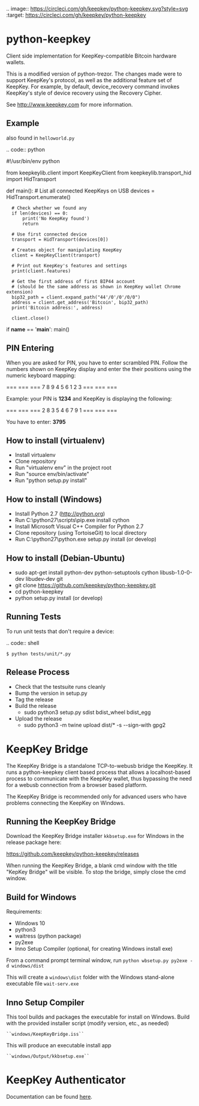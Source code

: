 .. image:: https://circleci.com/gh/keepkey/python-keepkey.svg?style=svg
    :target: https://circleci.com/gh/keepkey/python-keepkey

python-keepkey
==============

Client side implementation for KeepKey-compatible Bitcoin hardware wallets.

This is a modified version of python-trezor.  The changes made were to 
support KeepKey's protocol, as well as the additional feature set
of KeepKey.  For example, by default, device_recovery command invokes
KeepKey's style of device recovery using the Recovery Cipher.

See http://www.keepkey.com for more information.

Example
-------

also found in ``helloworld.py``

.. code:: python

  #!/usr/bin/env python

  from keepkeylib.client import KeepKeyClient
  from keepkeylib.transport_hid import HidTransport

  def main():
      # List all connected KeepKeys on USB
      devices = HidTransport.enumerate()

      # Check whether we found any
      if len(devices) == 0:
          print('No KeepKey found')
          return

      # Use first connected device
      transport = HidTransport(devices[0])

      # Creates object for manipulating KeepKey
      client = KeepKeyClient(transport)

      # Print out KeepKey's features and settings
      print(client.features)

      # Get the first address of first BIP44 account
      # (should be the same address as shown in KeepKey wallet Chrome extension)
      bip32_path = client.expand_path("44'/0'/0'/0/0")
      address = client.get_address('Bitcoin', bip32_path)
      print('Bitcoin address:', address)

      client.close()

  if __name__ == '__main__':
      main()

PIN Entering
------------

When you are asked for PIN, you have to enter scrambled PIN. Follow the numbers shown on KeepKey display and enter the their positions using the numeric keyboard mapping:

=== === ===
 7   8   9
 4   5   6
 1   2   3
=== === ===

Example: your PIN is **1234** and KeepKey is displaying the following:

=== === ===
 2   8   3
 5   4   6
 7   9   1
=== === ===

You have to enter: **3795**

How to install (virtualenv)
------------------------
* Install virtualenv
* Clone repository
* Run "virtualenv env" in the project root
* Run "source env/bin/activate"
* Run "python setup.py install"

How to install (Windows)
------------------------
* Install Python 2.7 (http://python.org)
* Run C:\\python27\\scripts\\pip.exe install cython
* Install Microsoft Visual C++ Compiler for Python 2.7
* Clone repository (using TortoiseGit) to local directory
* Run C:\\python27\\python.exe setup.py install (or develop)

How to install (Debian-Ubuntu)
------------------------------
* sudo apt-get install python-dev python-setuptools cython libusb-1.0-0-dev libudev-dev git
* git clone https://github.com/keepkey/python-keepkey.git
* cd python-keepkey
* python setup.py install (or develop)

Running Tests
-------------

To run unit tests that don't require a device:

.. code:: shell

    $ python tests/unit/*.py

Release Process
---------------

* Check that the testsuite runs cleanly
* Bump the version in setup.py
* Tag the release
* Build the release
  * sudo python3 setup.py sdist bdist_wheel bdist_egg
* Upload the release
  * sudo python3 -m twine upload dist/* -s --sign-with gpg2

KeepKey Bridge
==============
The KeepKey Bridge is a standalone TCP-to-webusb bridge the KeepKey. It runs a python-keepkey client
based process that allows a localhost-based process to communicate with the KeepKey wallet, thus
bypassing the need for a webusb connection from a browser based platform.

The KeepKey Bridge is recommended only for advanced users who have problems connecting the KeepKey
on Windows.

Running the KeepKey Bridge
--------------------------
Download the KeepKey Bridge installer ``kkbsetup.exe`` for Windows in the release package here:

https://github.com/keepkey/python-keepkey/releases

When running the KeepKey Bridge, a blank cmd window with the title "KepKey Bridge" will be visible. 
To stop the bridge, simply close the cmd window.

Build for Windows
-----------------
Requirements:

- Windows 10
- python3
- waitress (python package)
- py2exe
- Inno Setup Compiler (optional, for creating Windows install exe)

From a command prompt terminal window, run
    ``python wbsetup.py py2exe -d windows/dist``

This will create a ``windows\dist`` folder with the Windows stand-alone executable file ``wait-serv.exe``

Inno Setup Compiler
-------------------
This tool builds and packages the executable for install on Windows. Build with the provided installer 
script (modify version, etc., as needed)

    ``windows/KeepKeyBridge.iss``

This will produce an executable install app

    ``windows/Output/kkbsetup.exe``

KeepKey Authenticator
==============
Documentation can be found [here](authenticator/AUTHENTICATOR.rst).

